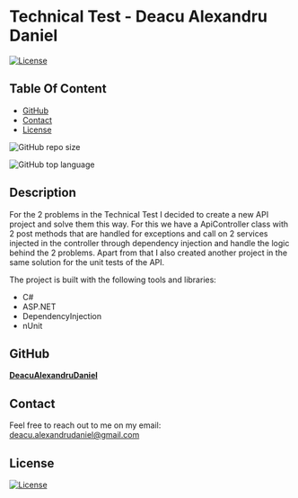 # Technical Test - Deacu Alexandru Daniel

[![License](https://img.shields.io/static/v1?label=License&message=MIT&color=blue&?style=plastic&logo=appveyor)](https://opensource.org/license/MIT)


## Table Of Content


- [GitHub](#github)
- [Contact](#contact)
- [License](#license)



![GitHub repo size](https://img.shields.io/github/repo-size/DeacuAlexandruDaniel/TechnicalTest?style=plastic)

![GitHub top language](https://img.shields.io/github/languages/top/DeacuAlexandruDaniel/TechnicalTest?style=plastic)


## Description

  For the 2 problems in the Technical Test I decided to create a new API project and solve them this way. For this we have a ApiController class with 2 post methods that are handled for exceptions and call on 2 services injected in the controller through dependency injection and handle the logic behind the 2 problems. Apart from that I also created another project in the same solution for the unit tests of the API.



The project is built with the following tools and libraries: <ul><li>C#</li><li>ASP.NET</li><li>DependencyInjection</li><li>nUnit</li></ul>





## GitHub

<a href="https://github.com/DeacuAlexandruDaniel"><strong>DeacuAlexandruDaniel</a></strong>



## Contact

Feel free to reach out to me on my email:
deacu.alexandrudaniel@gmail.com



## License

[![License](https://img.shields.io/static/v1?label=Licence&message=MIT&color=blue)](https://opensource.org/license/MIT)


